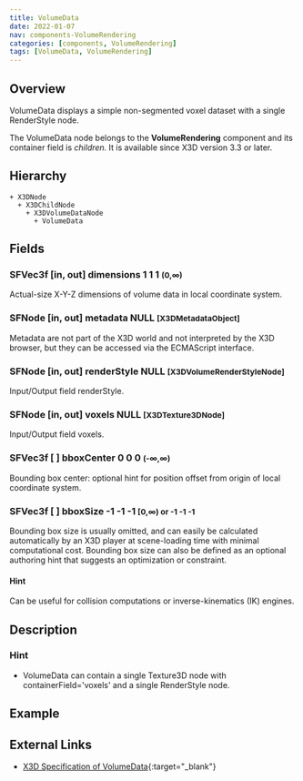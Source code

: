 ```yaml
---
title: VolumeData
date: 2022-01-07
nav: components-VolumeRendering
categories: [components, VolumeRendering]
tags: [VolumeData, VolumeRendering]
---
```

<style>
.post h3 {
  word-spacing: 0.2em;
}
</style>

## Overview

VolumeData displays a simple non-segmented voxel dataset with a single RenderStyle node.

The VolumeData node belongs to the **VolumeRendering** component and its container field is *children.* It is available since X3D version 3.3 or later.

## Hierarchy

```
+ X3DNode
  + X3DChildNode
    + X3DVolumeDataNode
      + VolumeData
```

## Fields

### SFVec3f [in, out] **dimensions** 1 1 1 <small>(0,∞)</small>

Actual-size X-Y-Z dimensions of volume data in local coordinate system.

### SFNode [in, out] **metadata** NULL <small>[X3DMetadataObject]</small>

Metadata are not part of the X3D world and not interpreted by the X3D browser, but they can be accessed via the ECMAScript interface.

### SFNode [in, out] **renderStyle** NULL <small>[X3DVolumeRenderStyleNode]</small>

Input/Output field renderStyle.

### SFNode [in, out] **voxels** NULL <small>[X3DTexture3DNode]</small>

Input/Output field voxels.

### SFVec3f [ ] **bboxCenter** 0 0 0 <small>(-∞,∞)</small>

Bounding box center: optional hint for position offset from origin of local coordinate system.

### SFVec3f [ ] **bboxSize** -1 -1 -1 <small>[0,∞) or -1 -1 -1</small>

Bounding box size is usually omitted, and can easily be calculated automatically by an X3D player at scene-loading time with minimal computational cost. Bounding box size can also be defined as an optional authoring hint that suggests an optimization or constraint.

#### Hint

Can be useful for collision computations or inverse-kinematics (IK) engines.

## Description

### Hint

- VolumeData can contain a single Texture3D node with containerField='voxels' and a single RenderStyle node.

## Example

<x3d-canvas src="https://create3000.github.io/media/examples/VolumeRendering/VolumeData/VolumeData.x3d"></x3d-canvas>

## External Links

- [X3D Specification of VolumeData](https://www.web3d.org/documents/specifications/19775-1/V4.0/Part01/components/volume.html#VolumeData){:target="_blank"}
